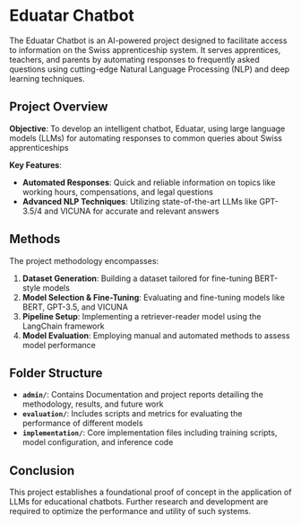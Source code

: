 # Eduatar Chatbot

The Eduatar Chatbot is an AI-powered project designed to facilitate access to information on the Swiss apprenticeship system. It serves apprentices, teachers, and parents by automating responses to frequently asked questions using cutting-edge Natural Language Processing (NLP) and deep learning techniques.

## Project Overview

**Objective**: To develop an intelligent chatbot, Eduatar, using large language models (LLMs) for automating responses to common queries about Swiss apprenticeships

**Key Features**:
- **Automated Responses**: Quick and reliable information on topics like working hours, compensations, and legal questions
- **Advanced NLP Techniques**: Utilizing state-of-the-art LLMs like GPT-3.5/4 and VICUNA for accurate and relevant answers

## Methods

The project methodology encompasses:
1. **Dataset Generation**: Building a dataset tailored for fine-tuning BERT-style models
2. **Model Selection & Fine-Tuning**: Evaluating and fine-tuning models like BERT, GPT-3.5, and VICUNA
3. **Pipeline Setup**: Implementing a retriever-reader model using the LangChain framework
4. **Model Evaluation**: Employing manual and automated methods to assess model performance

## Folder Structure
- **`admin/`**: Contains Documentation and project reports detailing the methodology, results, and future work
- **`evaluation/`**: Includes scripts and metrics for evaluating the performance of different models
- **`implementation/`**: Core implementation files including training scripts, model configuration, and inference code

## Conclusion
This project establishes a foundational proof of concept in the application of LLMs for educational chatbots. Further research and development are required to optimize the performance and utility of such systems.
